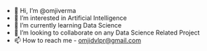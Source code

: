 - 👋 Hi, I’m @omjiverma
- 👀 I’m interested in Artificial Intelligence
- 🌱 I’m currently learning Data Science
- 💞️ I’m looking to collaborate on any Data Science Related Project
- 📫 How to reach me - omjidvlpr@gmail.com

<!---
omjiverma/omjiverma is a ✨ special ✨ repository because its `README.md` (this file) appears on your GitHub profile.
You can click the Preview link to take a look at your changes.
--->

